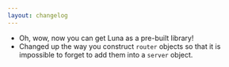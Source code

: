 ```yaml
---
layout: changelog
---
```


 - Oh, wow, now you can get Luna as a pre-built library!
 - Changed up the way you construct `router` objects so that it is impossible to forget to add them into a `server` object.